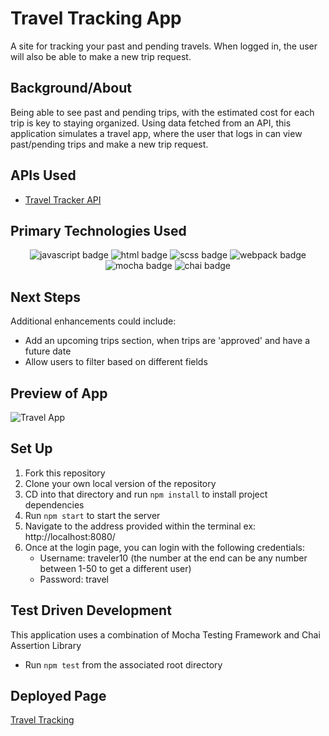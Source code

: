# Travel Tracking App

A site for tracking your past and pending travels. When logged in, the user will also be able to make a new trip request.

## Background/About

Being able to see past and pending trips, with the estimated cost for each trip is key to staying organized. Using data fetched from an API, this application simulates a travel app, where the user that logs in can view past/pending trips and make a new trip request.

## APIs Used

- [Travel Tracker API](https://github.com/corysanders3/travel-tracker-api)

## Primary Technologies Used

<div align="center">
    <img src="https://img.shields.io/badge/JavaScript-E8D44D?style=for-the-badge&logo=javascript&logoColor=fff" alt="javascript badge">
    <img src="https://img.shields.io/badge/HTML5-E34F26?logo=html5&logoColor=fff&style=for-the-badge" alt="html badge">
    <img src="https://img.shields.io/badge/SCSS-C56494?style=for-the-badge&logo=sass&logoColor=fff" alt="scss badge">
    <img src="https://img.shields.io/badge/Webpack-8ACEF1?style=for-the-badge&logo=webpack&logoColor=fff" alt="webpack badge">
    <img src="https://img.shields.io/badge/Mocha-886446?style=for-the-badge&logo=mocha&logoColor=fff" alt="mocha badge">
    <img src="https://img.shields.io/badge/Chai-980B05?style=for-the-badge&logo=chai&logoColor=fff" alt="chai badge">
</div>

## Next Steps

Additional enhancements could include:
- Add an upcoming trips section, when trips are 'approved' and have a future date
- Allow users to filter based on different fields

## Preview of App

![Travel App](https://github.com/corysanders3/travel-app/assets/41808895/f0e1f2a2-e1da-41cf-914d-bd43435da523)

## Set Up

1. Fork this repository
2. Clone your own local version of the repository
3. CD into that directory and run `npm install` to install project dependencies
4. Run `npm start` to start the server
5. Navigate to the address provided within the terminal ex: http://localhost:8080/
6. Once at the login page, you can login with the following credentials:
    - Username: traveler10 (the number at the end can be any number between 1-50 to get a different user)
    - Password: travel

## Test Driven Development

This application uses a combination of Mocha Testing Framework and Chai Assertion Library
- Run `npm test` from the associated root directory

## Deployed Page

[Travel Tracking](https://activity-tracker-ten-inky.vercel.app/)
